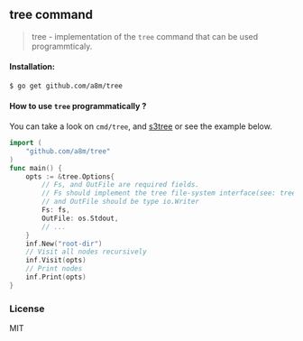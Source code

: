 tree command
---
> tree - implementation of the `tree` command that can be used programmticaly.

#### Installation:
```sh
$ go get github.com/a8m/tree
```

#### How to use `tree` programmatically ?
You can take a look on `cmd/tree`, and [s3tree](http://github.com/a8m/s3tree) or see the example below.
```go
import (
    "github.com/a8m/tree"
)
func main() {
    opts := &tree.Options{
        // Fs, and OutFile are required fields.
        // Fs should implement the tree file-system interface(see: tree.Fs),
        // and OutFile should be type io.Writer
        Fs: fs,
        OutFile: os.Stdout,
        // ...
    }
    inf.New("root-dir")
    // Visit all nodes recursively
    inf.Visit(opts)
    // Print nodes 
    inf.Print(opts)
}
```

### License
MIT
